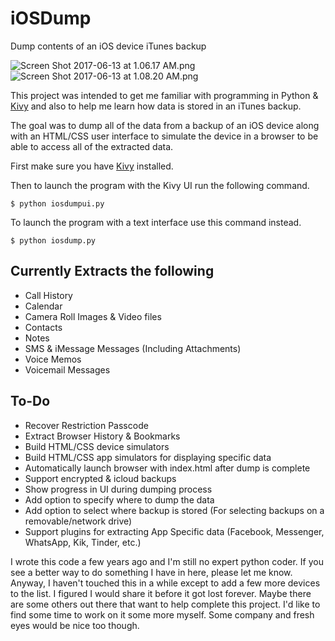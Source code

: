 # iOSDump
Dump contents of an iOS device iTunes backup

![Screen Shot 2017-06-13 at 1.06.17 AM.png](https://s20.postimg.org/v59ebrrh9/Screen_Shot_2017-06-13_at_1.06.17_AM.png) ![Screen Shot 2017-06-13 at 1.08.20 AM.png](https://s20.postimg.org/k4e96qz8d/Screen_Shot_2017-06-13_at_1.08.20_AM.png)

This project was intended to get me familiar with programming in Python & [Kivy](https://kivy.org) and also to help me learn how data is stored in an iTunes backup.

The goal was to dump all of the data from a backup of an iOS device along with an HTML/CSS user interface to simulate the device in a browser to be able to access all of the extracted data.

First make sure you have [Kivy](https://kivy.org) installed.

Then to launch the program with the Kivy UI run the following command.
```
$ python iosdumpui.py
```

To launch the program with a text interface use this command instead.
```
$ python iosdump.py
```

## Currently Extracts the following
* Call History
* Calendar
* Camera Roll Images & Video files
* Contacts
* Notes
* SMS & iMessage Messages (Including Attachments)
* Voice Memos
* Voicemail Messages

## To-Do
* Recover Restriction Passcode
* Extract Browser History & Bookmarks
* Build HTML/CSS device simulators
* Build HTML/CSS app simulators for displaying specific data
* Automatically launch browser with index.html after dump is complete
* Support encrypted & icloud backups
* Show progress in UI during dumping process
* Add option to specify where to dump the data
* Add option to select where backup is stored
  (For selecting backups on a removable/network drive)
* Support plugins for extracting App Specific data
  (Facebook, Messenger, WhatsApp, Kik, Tinder, etc.)
  
I wrote this code a few years ago and I'm still no expert python coder.  If you see a better way to do something I have in here, please let me know.  Anyway, I haven't touched this in a while except to add a few more devices to the list.  I figured I would share it before it got lost forever.  Maybe there are some others out there that want to help complete this project.  I'd like to find some time to work on it some more myself.  Some company and fresh eyes would be nice too though.
